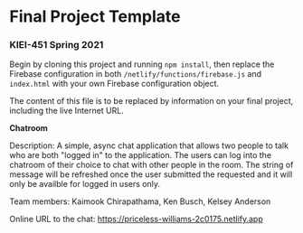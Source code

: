 # Final Project Template

### KIEI-451 Spring 2021

Begin by cloning this project and running `npm install`, then replace the Firebase configuration in both `/netlify/functions/firebase.js` and `index.html` with your own Firebase configuration object.

The content of this file is to be replaced by information on your final project, including the live Internet URL.

**Chatroom**

Description: A simple, async chat application that allows two people to talk who are both "logged in" to the application. The users can log into the chatroom of their choice to chat with other people in the room. The string of message will be refreshed once the user submitted the requested and it will only be availble for logged in users only. 

Team members: Kaimook Chirapathama, Ken Busch, Kelsey Anderson

Online URL to the chat: https://priceless-williams-2c0175.netlify.app
